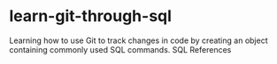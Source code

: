 # learn-git-through-sql
Learning how to use Git to track changes in code by creating an object containing commonly used SQL commands.
SQL References
